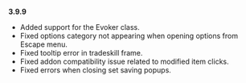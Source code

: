 **3.9.9**

- Added support for the Evoker class.
- Fixed options category not appearing when opening options from Escape menu.
- Fixed tooltip error in tradeskill frame.
- Fixed addon compatibility issue related to modified item clicks.
- Fixed errors when closing set saving popups.

